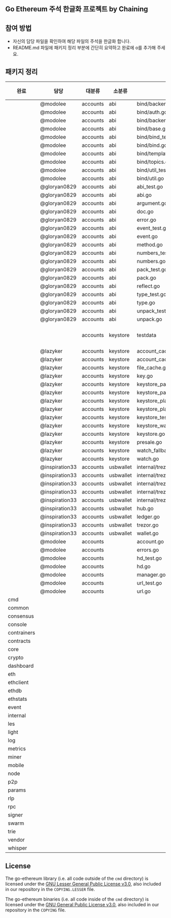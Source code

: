 ## Go Ethereum 주석 한글화 프로젝트 by Chaining

## 참여 방법
* 자신의 담당 파일을 확인하여 해당 파일의 주석을 한글화 합니다.
* README.md 파일에 패키지 정리 부분에 간단히 요약하고 완료에 o를 추가해 주세요.

## 패키지 정리
|완료|담당|대분류|소분류|파일명|요약|비고|
|----|----|----|----|----|----|----|
||@modolee|accounts|abi|bind/backends/simulated.go|
||@modolee|accounts|abi|bind/auth.go| | |
||@modolee|accounts|abi|bind/backend.go| | |
||@modolee|accounts|abi|bind/base.go| | |
||@modolee|accounts|abi|bind/bind_test.go| | |
||@modolee|accounts|abi|bind/bind.go| | |
||@modolee|accounts|abi|bind/template.go| | |
||@modolee|accounts|abi|bind/topics.go| | |
||@modolee|accounts|abi|bind/util_test.go| | |
||@modolee|accounts|abi|bind/util.go| | |
||@gloryan0829|accounts|abi|abi_test.go| | |
||@gloryan0829|accounts|abi|abi.go| | |
||@gloryan0829|accounts|abi|argument.go| | |
||@gloryan0829|accounts|abi|doc.go| | |
||@gloryan0829|accounts|abi|error.go| | |
||@gloryan0829|accounts|abi|event_test.go| | |
||@gloryan0829|accounts|abi|event.go| | |
||@gloryan0829|accounts|abi|method.go| | |
||@gloryan0829|accounts|abi|numbers_test.go| | |
||@gloryan0829|accounts|abi|numbers.go| | |
||@gloryan0829|accounts|abi|pack_test.go| | |
||@gloryan0829|accounts|abi|pack.go| | |
||@gloryan0829|accounts|abi|reflect.go| | |
||@gloryan0829|accounts|abi|type_test.go| | |
||@gloryan0829|accounts|abi|type.go| | |
||@gloryan0829|accounts|abi|unpack_test.go| | |
||@gloryan0829|accounts|abi|unpack.go| | |
|||accounts|keystore|testdata| keystore 테스트 데이터 | |
||@lazyker|accounts|keystore|account_cache_test.go| | |
||@lazyker|accounts|keystore|account_cache.go| | |
||@lazyker|accounts|keystore|file_cache.go| | |
||@lazyker|accounts|keystore|key.go| | |
||@lazyker|accounts|keystore|keystore_passphrase_test.go| | |
||@lazyker|accounts|keystore|keystore_passphrase.go| | |
||@lazyker|accounts|keystore|keystore_plain_test.go| | |
||@lazyker|accounts|keystore|keystore_plain.go| | |
||@lazyker|accounts|keystore|keystore_test.go| | |
||@lazyker|accounts|keystore|keystore_wallet.go| | |
||@lazyker|accounts|keystore|keystore.go| | |
||@lazyker|accounts|keystore|presale.go| | |
||@lazyker|accounts|keystore|watch_fallback.go| | |
||@lazyker|accounts|keystore|watch.go| | |
||@inspiration33|accounts|usbwallet|internal/trezor/messages.pb.go| | |
||@inspiration33|accounts|usbwallet|internal/trezor/messages.proto| | |
||@inspiration33|accounts|usbwallet|internal/trezor/trezor.go| | |
||@inspiration33|accounts|usbwallet|internal/trezor/types.pb.go| | |
||@inspiration33|accounts|usbwallet|internal/trezor/types.proto| | |
||@inspiration33|accounts|usbwallet|hub.go| | |
||@inspiration33|accounts|usbwallet|ledger.go| | |
||@inspiration33|accounts|usbwallet|trezor.go| | |
||@inspiration33|accounts|usbwallet|wallet.go| | |
||@modolee|accounts||account.go| | |
||@modolee|accounts||errors.go| | |
||@modolee|accounts||hd_test.go| | |
||@modolee|accounts||hd.go| | |
||@modolee|accounts||manager.go| | |
||@modolee|accounts||url_test.go| | |
||@modolee|accounts||url.go| | |
|cmd| | | | |
|common| | | | |
|consensus| | | | |
|console| | | | |
|contrainers| | | | |
|contracts| | | | |
|core| | | | |
|crypto| | | | |
|dashboard| | | | |
|eth| | | | |
|ethclient| | | | |
|ethdb| | | | |
|ethstats| | | | |
|event| | | | |
|internal| | | | |
|les| | | | |
|light| | | | |
|log| | | | |
|metrics| | | | |
|miner| | | | |
|mobile| | | | |
|node| | | | |
|p2p| | | | |
|params| | | | |
|rlp| | | | |
|rpc| | | | |
|signer| | | | |
|swarm| | | | |
|trie| | | | |
|vendor| | | | |
|whisper| | | | |


## License

The go-ethereum library (i.e. all code outside of the `cmd` directory) is licensed under the
[GNU Lesser General Public License v3.0](https://www.gnu.org/licenses/lgpl-3.0.en.html), also
included in our repository in the `COPYING.LESSER` file.

The go-ethereum binaries (i.e. all code inside of the `cmd` directory) is licensed under the
[GNU General Public License v3.0](https://www.gnu.org/licenses/gpl-3.0.en.html), also included
in our repository in the `COPYING` file.
